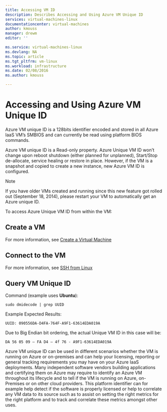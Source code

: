 ```yaml
---
title: Accessing VM ID
description: Describes Accessing and Using Azure VM Unique ID
services: virtual-machines-linux
documentationcenter: virtual-machines
author: kmouss
manager: drewm
editor: ''

ms.service: virtual-machines-linux
ms.devlang: NA
ms.topic: article
ms.tgt_pltfrm: vm-linux
ms.workload: infrastructure
ms.date: 02/08/2016
ms.author: kmouss

---
```

# Accessing and Using Azure VM Unique ID
Azure VM unique ID is a 128bits identifier encoded and stored in all Azure IaaS VM’s SMBIOS and can currently be read using platform BIOS commands.

Azure VM unique ID is a Read-only property. Azure Unique VM ID won’t change upon reboot shutdown (either planned for unplanned), Start/Stop de-allocate, service healing or restore in place. However, if the VM is a snapshot and copied to create a new instance, new Azure VM ID is configured.

> [!NOTE]
> If you have older VMs created and running since this new feature got rolled out (September 18, 2014), please restart your VM to automatically get an Azure unique ID.
> 
> 

To access Azure Unique VM ID from within the VM:

## Create a VM
For more information, see [Create a Virtual Machine](virtual-machines-linux-creation-choices.md)

## Connect to the VM
For more information, see [SSH from Linux](virtual-machines-linux-ssh-from-linux.md)

## Query VM Unique ID
Command (example uses **Ubuntu**):

    sudo dmidecode | grep UUID

Example Expected Results:

    UUID: 090556DA-D4FA-764F-A9F1-63614EDA019A

Due to Big Endian bit ordering, the actual Unique VM ID in this case will be:

    DA 56 05 09 – FA D4 – 4f 76 - A9F1-63614EDA019A


Azure VM unique ID can be used in different scenarios whether the VM is running on Azure or on-premises and can help your licensing, reporting or general tracking requirements you may have on your Azure IaaS deployments. Many independent software vendors building applications and certifying them on Azure may require to identify an Azure VM throughout its lifecycle and to tell if the VM is running on Azure, on-Premises or on other cloud providers. This platform identifier can for example help detect if the software is properly licensed or help to correlate any VM data to its source such as to assist on setting the right metrics for the right platform and to track and correlate these metrics amongst other uses.

